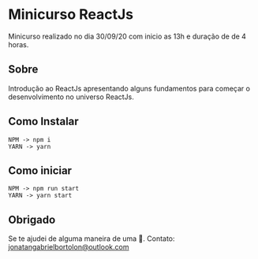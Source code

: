 # Minicurso ReactJs

Minicurso realizado no dia 30/09/20 com inicio as 13h e duração de de 4 horas.

## Sobre

Introdução ao ReactJs apresentando alguns fundamentos para começar o desenvolvimento no universo ReactJs.

## Como Instalar

    NPM -> npm i
    YARN -> yarn

## Como iniciar

    NPM -> npm run start
    YARN -> yarn start

## Obrigado

Se te ajudei de alguma maneira de uma 🌟. Contato: [jonatangabrielbortolon@outlook.com](mailto:jonatangabrielbortolon@outlook.com)
